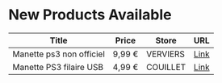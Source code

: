 # New Products Available

| Title | Price | Store | URL |
|---|---|---|---|
| Manette ps3 non officiel | 9,99 € | VERVIERS | [Link](https://www.cashconverters.be/fr/accessoires-jeux-video/881286-manette-ps3-non-officiel.html) |
| Manette PS3 filaire USB | 4,99 € | COUILLET | [Link](https://www.cashconverters.be/fr/accessoires-jeux-video/881552-manette-ps3-filaire-usb.html) |
